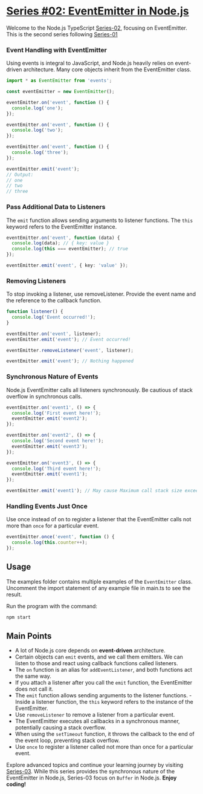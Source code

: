 # [Series #02: EventEmitter in Node.js](https://github.com/muneer-ahmed-khan/typescript-node-series/tree/master/series-02)

Welcome to the Node.js TypeScript [Series-02](https://github.com/muneer-ahmed-khan/typescript-node-series/tree/master/series-02), focusing on EventEmitter. This is the second series following [Series-01](https://github.com/muneer-ahmed-khan/typescript-node-series/tree/master/series-01) 

### Event Handling with EventEmitter

Using events is integral to JavaScript, and Node.js heavily relies on event-driven architecture. Many core objects inherit from the EventEmitter class.

```typescript
import * as EventEmitter from 'events';

const eventEmitter = new EventEmitter();

eventEmitter.on('event', function () {
  console.log('one');
});

eventEmitter.on('event', function () {
  console.log('two');
});

eventEmitter.on('event', function () {
  console.log('three');
});

eventEmitter.emit('event');
// Output: 
// one
// two
// three
```

### Pass Additional Data to Listeners

The ```emit``` function allows sending arguments to listener functions. The ```this``` keyword refers to the EventEmitter instance.

```typescript
eventEmitter.on('event', function (data) {
  console.log(data); // { key: value }
  console.log(this === eventEmitter); // true
});

eventEmitter.emit('event', { key: 'value' });
```

### Removing Listeners

To stop invoking a listener, use removeListener. Provide the event name and the reference to the callback function.

```typescript
function listener() {
  console.log('Event occurred!');
}

eventEmitter.on('event', listener);
eventEmitter.emit('event'); // Event occurred!

eventEmitter.removeListener('event', listener);

eventEmitter.emit('event'); // Nothing happened

```

### Synchronous Nature of Events

Node.js EventEmitter calls all listeners synchronously. Be cautious of stack overflow in synchronous calls.

```typescript
eventEmitter.on('event1', () => {
  console.log('First event here!');
  eventEmitter.emit('event2');
});

eventEmitter.on('event2', () => {
  console.log('Second event here!');
  eventEmitter.emit('event3');
});

eventEmitter.on('event3', () => {
  console.log('Third event here!');
  eventEmitter.emit('event1');
});

eventEmitter.emit('event1'); // May cause Maximum call stack size exceeded error

```
### Handling Events Just Once

Use once instead of on to register a listener that the EventEmitter calls not more than ```once``` for a particular event.

```typescript
eventEmitter.once('event', function () {
  console.log(this.counter++);
});
```

## Usage

The examples folder contains multiple examples of the ```EventEmitter``` class.
Uncomment the import statement of any example file in main.ts to see the result.

Run the program with the command:

```bash
npm start
```

## Main Points
- A lot of Node.js core depends on **event-driven** architecture.
- Certain objects can ``emit`` events, and we call them emitters. We can listen to those and react using callback functions called listeners.
- The ``on`` function is an alias for ```addEventListener```, and both functions act the same way.
- If you attach a listener after you call the ```emit``` function, the EventEmitter does not call it.
- The ```emit``` function allows sending arguments to the listener functions. - Inside a listener function, the ```this``` keyword refers to the instance of the EventEmitter.
- Use ```removeListener``` to remove a listener from a particular event.
- The EventEmitter executes all callbacks in a synchronous manner, potentially causing a stack overflow.
- When using the ```setTimeout``` function, it throws the callback to the end of the event loop, preventing stack overflow.
- Use ```once``` to register a listener called not more than once for a particular event.

Explore advanced topics and continue your learning journey by visiting [Series-03](https://github.com/muneer-ahmed-khan/typescript-node-series/tree/master/series-03). While this series provides the synchronous nature of the EventEmitter in Node.js, Series-03 focus on ```Buffer``` in Node.js. **Enjoy coding!**
